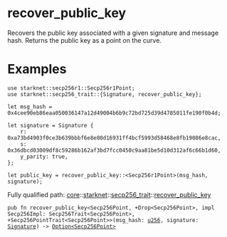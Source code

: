 # recover_public_key

Recovers the public key associated with a given signature and message hash.
Returns the public key as a point on the curve.
# Examples

```cairo
use starknet::secp256r1::Secp256r1Point;
use starknet::secp256_trait::{Signature, recover_public_key};

let msg_hash = 0x4cee90eb86eaa050036147a12d49004b6b9c72bd725d39d4785011fe190f0b4d;

let signature = Signature {
    r: 0xa73bd4903f0ce3b639bbbf6e8e80d16931ff4bcf5993d58468e8fb19086e8cac,
    s: 0x36dbcd03009df8c59286b162af3bd7fcc0450c9aa81be5d10d312af6c66b1d60,
    y_parity: true,
};

let public_key = recover_public_key::<Secp256r1Point>(msg_hash, signature);
```

Fully qualified path: [core](./core.md)::[starknet](./core-starknet.md)::[secp256_trait](./core-starknet-secp256_trait.md)::[recover_public_key](./core-starknet-secp256_trait-recover_public_key.md)

<pre><code class="language-cairo">pub fn recover_public_key&lt;Secp256Point, +Drop&lt;Secp256Point&gt;, impl Secp256Impl: Secp256Trait&lt;Secp256Point&gt;, +Secp256PointTrait&lt;Secp256Point&gt;&gt;(msg_hash: <a href="core-integer-u256.html">u256</a>, signature: <a href="core-starknet-secp256_trait-Signature.html">Signature</a>) -&gt; <a href="core-option-Option.html">Option&lt;Secp256Point&gt;</a></code></pre>

